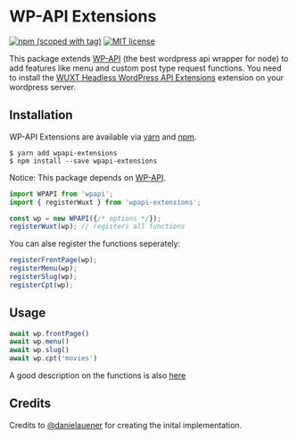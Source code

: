 # WP-API Extensions
[![npm (scoped with tag)](https://img.shields.io/npm/v/wpapi-extensions.svg?style=flat-square)](https://www.npmjs.com/package/wp-nuxt)
[![MIT license](https://img.shields.io/badge/license-MIT-brightgreen.svg?style=flat-square)](http://opensource.org/licenses/MIT)

This package extends [WP-API](https://github.com/WP-API/node-wpapi) (the best wordpress api wrapper for node) to add features like menu and custom post type request functions.
You need to install the [WUXT Headless WordPress API Extensions](https://wordpress.org/plugins/wuxt-headless-wp-api-extensions/) extension on your wordpress server.

Installation
------------

WP-API Extensions are available via [yarn] and [npm].

    $ yarn add wpapi-extensions
    $ npm install --save wpapi-extensions

[yarn]: https://yarn.pm/wpapi-extensions
[npm]: https://www.npmjs.org/package/wpapi-extensions

Notice: This package depends on [WP-API](https://github.com/WP-API/node-wpapi).

```js
import WPAPI from 'wpapi';
import { registerWuxt } from 'wpapi-extensions';

const wp = new WPAPI({/* options */});
registerWuxt(wp); // registers all functions
```
You can alse register the functions seperately:
```js
registerFrontPage(wp);
registerMenu(wp);
registerSlug(wp);
registerCpt(wp);
```

Usage
------------
```js
await wp.frontPage()
await wp.menu()
await wp.slug()
await wp.cpt('movies')
```

A good description on the functions is also [here](https://github.com/northosts/wuxt#extensions-to-the-api-endpoints)

Credits
------------
Credits to [@danielauener](https://github.com/danielauener) for creating the inital implementation.
